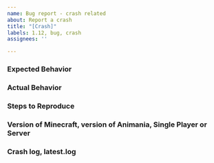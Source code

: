 ```yaml
---
name: Bug report - crash related
about: Report a crash
title: "[Crash]"
labels: 1.12, bug, crash
assignees: ''

---
```


### Expected Behavior


### Actual Behavior


### Steps to Reproduce


### Version of Minecraft, version of Animania, Single Player or Server


### Crash log, latest.log
